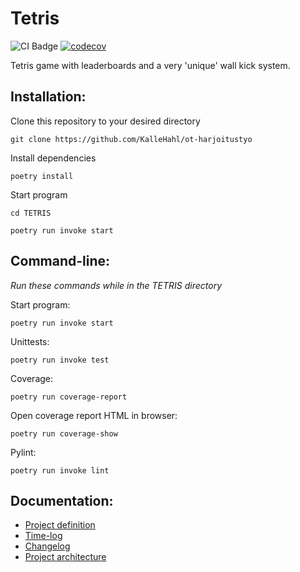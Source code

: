 
# Tetris
![CI Badge](https://github.com/KalleHahl/ot-harjoitustyo/workflows/CI/badge.svg) [![codecov](https://codecov.io/gh/KalleHahl/ot-harjoitustyo/branch/main/graph/badge.svg?token=D9XSGLPQI0)](https://codecov.io/gh/KalleHahl/ot-harjoitustyo)

Tetris game with leaderboards and a very 'unique' wall kick system.
## Installation:
Clone this repository to your desired directory

```git clone https://github.com/KalleHahl/ot-harjoitustyo```

Install dependencies

```poetry install```

Start program

```cd TETRIS```

```poetry run invoke start```
## Command-line:
*Run these commands while in the TETRIS directory*

Start program:

```poetry run invoke start```

Unittests:

```poetry run invoke test```

Coverage:

```poetry run coverage-report```

Open coverage report HTML in browser:

```poetry run coverage-show```

Pylint:

```poetry run invoke lint```

## Documentation:
* [Project definition](https://github.com/KalleHahl/ot-harjoitustyo/blob/main/documentation/definition.md)
* [Time-log](https://github.com/KalleHahl/ot-harjoitustyo/blob/main/documentation/timelog.md)
* [Changelog](https://github.com/KalleHahl/ot-harjoitustyo/blob/main/documentation/changelog.md)
* [Project architecture](https://github.com/KalleHahl/ot-harjoitustyo/blob/main/documentation/architecture.md)
